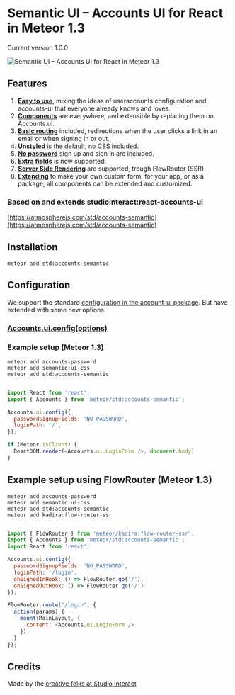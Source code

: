 # Semantic UI – Accounts UI for React in Meteor 1.3

Current version 1.0.0

![Semantic UI – Accounts UI for React in Meteor 1.3](https://raw.githubusercontent.com/studiointeract/react-accounts-ui-semantic-ui/master/react-accounts-ui-semantic-ui.gif)

## Features

1. **[Easy to use](https://github.com/studiointeract/react-accounts-ui#using-react-accounts-ui)**, mixing the ideas of useraccounts configuration and accounts-ui that everyone already knows and loves.
3. **[Components](https://github.com/studiointeract/react-accounts-ui#components-available)** are everywhere, and extensible by replacing them on Accounts.ui.
4. **[Basic routing](https://github.com/studiointeract/react-accounts-ui#configuration)** included, redirections when the user clicks a link in an email or when signing in or out.
5. **[Unstyled](https://github.com/studiointeract/react-accounts-ui#styling)** is the default, no CSS included.
6. **[No password](https://github.com/studiointeract/react-accounts-ui#no-password-required)** sign up and sign in are included.
7. **[Extra fields](https://github.com/studiointeract/react-accounts-ui#extra-fields)** is now supported.
8. **[Server Side Rendering](https://github.com/studiointeract/react-accounts-ui#example-setup-using-flowrouter-meteor-13)** are supported, trough FlowRouter (SSR).
9. **[Extending](https://github.com/studiointeract/react-accounts-ui#create-your-own-styled-version)** to make your own custom form, for your app, or as a package, all components can be extended and customized.

### Based on and extends studiointeract:react-accounts-ui

[https://atmospherejs.com/std/accounts-semantic](https://atmospherejs.com/std/accounts-semantic)

## Installation

`meteor add std:accounts-semantic`

## Configuration

We support the standard [configuration in the account-ui package](http://docs.meteor.com/#/full/accounts_ui_config). But have extended with some new options.

### [Accounts.ui.config(options)](https://github.com/std/react-accounts-ui#configuration)

### Example setup (Meteor 1.3)

`meteor add accounts-password`  
`meteor add semantic:ui-css`  
`meteor add std:accounts-semantic`

```javascript

import React from 'react';
import { Accounts } from 'meteor/std:accounts-semantic';

Accounts.ui.config({
  passwordSignupFields: 'NO_PASSWORD',
  loginPath: '/',
});

if (Meteor.isClient) {
  ReactDOM.render(<Accounts.ui.LoginForm />, document.body)
}

```

## Example setup using FlowRouter (Meteor 1.3)

`meteor add accounts-password`  
`meteor add semantic:ui-css`  
`meteor add std:accounts-semantic`  
`meteor add kadira:flow-router-ssr`

```javascript

import { FlowRouter } from 'meteor/kadira:flow-router-ssr';
import { Accounts } from 'meteor/std:accounts-semantic';
import React from 'react';

Accounts.ui.config({
  passwordSignupFields: 'NO_PASSWORD',
  loginPath: '/login',
  onSignedInHook: () => FlowRouter.go('/'),
  onSignedOutHook: () => FlowRouter.go('/')
});

FlowRouter.route("/login", {
  action(params) {
    mount(MainLayout, {
      content: <Accounts.ui.LoginForm />
    });
  }
});

```

## Credits

Made by the [creative folks at Studio Interact](http://studiointeract.com)
